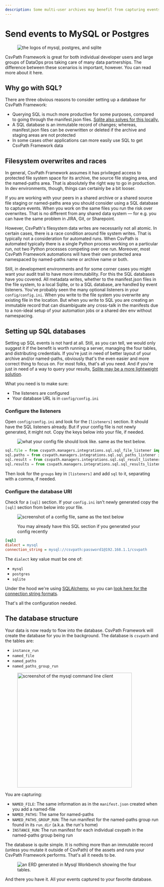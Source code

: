 ```yaml
---
description: Some multi-user archives may benefit from capturing events to the database
---
```


# Send events to MySQL or Postgres

<figure><img src="../../.gitbook/assets/Screenshot 2025-04-03 at 5.02.52 PM.png" alt="the logos of mysql, postgres, and sqlite"><figcaption></figcaption></figure>

CsvPath Framework is great for both individual developer users and large groups of DataOps pros taking care of many data partnerships. The difference between these scenarios is important, however. You can read more about it here.

## Why go with SQL?

There are three obvious reasons to consider setting up a database for CsvPath Framework:&#x20;

* Querying SQL is much more productive for some purposes, compared to going through the manifest.json files. [Sqlite also solves for this locally.](send-run-events-to-sqlite.md)
* A SQL database is an immutable record of changes; whereas, manifest.json files can be overwritten or deleted if the archive and staging areas are not protected
* In some cases other applications can more easily use SQL to get CsvPath Framework data

## Filesystem overwrites and races

In general, CsvPath Framework assumes it has privileged access to protected file system space for its archive, the source file staging area, and the named-paths area. That is absolutely the right way to go in production. In dev environments, though, things can certainly be a bit looser.

If you are working with your peers in a shared archive or a shared source file staging or named-paths area you should consider using a SQL database to capture events. When you work on the same files you run the risk over overwrites. That is no different from any shared data system — for e.g. you can have the same problem in JIRA, Git, or Sharepoint.&#x20;

However, CsvPath's filesystem data writes are necessarily not all atomic. In certain cases, there is a race condition around file system writes. That is typically not a consideration for automated runs. When CsvPath is automated typically there is a single Python process working on a particular run, not two Python processes competing over one run. Moreover, most CsvPath Framework automations will have their own protected area namespaced by named-paths name or archive name or both.&#x20;

Still, in development environments and for some corner cases you might want your audit trail to have more immutability. For this the SQL databases have you covered. All metadata writes, whether to the manifest.json files in the file system, to a local Sqlite, or to a SQL database, are handled by event listeners. You've probably seen the many optional listeners in your `config/config.ini`. When you write to the file system you overwrite any existing file in the location. But when you write to SQL you are creating an immutable record that can disambiguate any cross-talk in the manifests due to a non-ideal setup of your automation jobs or a shared dev env without namespacing.&#x20;

## Setting up SQL databases

Setting up SQL events is not hard at all. Still, as you can tell, we would only suggest it if the benefit is worth running a server, managing the four tables, and distributing credentials. If you're just in need of better layout of your archive and/or named-paths, obviously that's the even easier and more correct thing to focus on. For most folks, that's all you need. And if you're just in need of a way to query your results, [Sqlite may be a more lightweight solution](send-run-events-to-sqlite.md).&#x20;

What you need is to make sure:

* The listeners are configured
* Your database URL is in `config/config.ini`

### Configure the listeners

Open `config/config.ini` and look for the `[listeners]` section. It should have the SQL listeners already. But if your config file is not newly generated, it might not. Copy the keys below into your file, if needed.

<figure><img src="../../.gitbook/assets/Screenshot 2025-04-03 at 4.28.00 PM.png" alt="what your config file should look like. same as the text below."><figcaption></figcaption></figure>

```python
sql.file = from csvpath.managers.integrations.sql.sql_file_listener import SqlFileListener
sql.paths = from csvpath.managers.integrations.sql.sql_paths_listener import SqlPathsListener
sql.result = from csvpath.managers.integrations.sql.sql_result_listener import SqlResultListener
sql.results = from csvpath.managers.integrations.sql.sql_results_listener import SqlResultsListener
```

Then look for the `groups` key in `[listeners]` and add `sql` to it, separating with a comma, if needed.&#x20;

### Configure the database URI

Check for a `[sql]` section. If your `config.ini` isn't newly generated copy the `[sql]` section from below into your file.

<figure><img src="../../.gitbook/assets/Screenshot 2025-04-03 at 4.31.52 PM.png" alt="screenshot of a config file, same as the text below"><figcaption><p>You may already have this SQL section if you generated your config recently</p></figcaption></figure>

```ini
[sql]
dialect = mysql
connection_string = mysql://csvpath:password1@192.168.1.1/csvpath
```

The `dialect` key value must be one of:&#x20;

* `mysql`
* `postgres`
* `sqlite`

Under the hood we're using [SQLAlchemy](https://www.sqlalchemy.org/), so you can [look here for the connection string formats](https://docs.sqlalchemy.org/en/20/core/engines.html#database-urls).

That's all the configuration needed.

## The database structure

Your data is now ready to flow into the database. CsvPath Framework will create the database for you in the background. The database is `csvpath` and the tables are:&#x20;

* `instance_run`
* `named_file`
* `named_paths`
* `named_paths_group_run`

<figure><img src="../../.gitbook/assets/Screenshot 2025-04-03 at 4.40.25 PM.png" alt="screenshot of the mysql command line client" width="375"><figcaption></figcaption></figure>

You are capturing:&#x20;

* `NAMED_FILE`: The same information as in the `manifest.json` created when you add a named-file
* `NAMED_PATHS`: The same for named-paths
* `NAMED_PATHS_GROUP_RUN`: The run manifest for the named-paths group run found in its `run_dir`  (a.k.a. the run's home)
* `INSTANCE_RUN`: The run manifest for each individual csvpath in the named-paths group being run

The database is quite simple. It is nothing more than an immutable record (unless you mutate it outside of CsvPath) of the assets and runs your CsvPath Framework performs. That's all it needs to be.

<figure><img src="../../.gitbook/assets/Screenshot 2025-04-03 at 4.56.13 PM.png" alt="an ERD generated in Mysql Workbench showing the four tables."><figcaption></figcaption></figure>

And there you have it. All your events captured to your favorite database.

